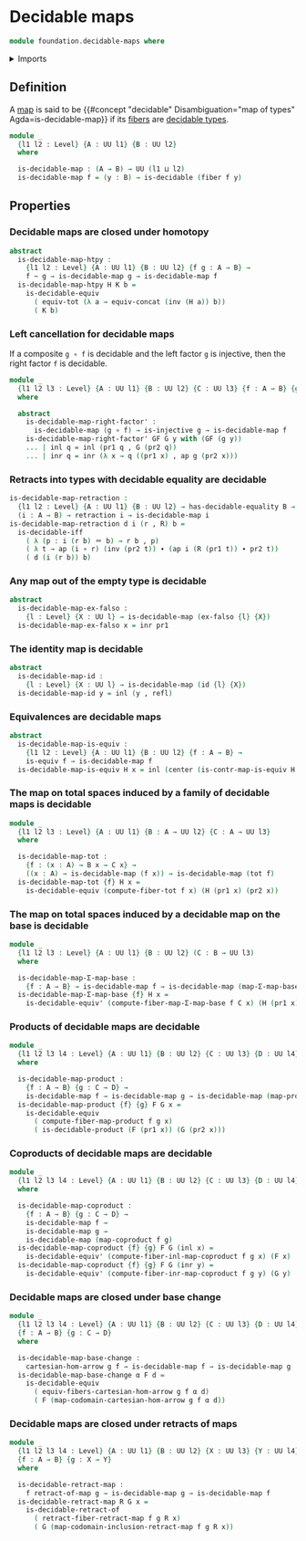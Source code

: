 # Decidable maps

```agda
module foundation.decidable-maps where
```

<details><summary>Imports</summary>

```agda
open import foundation.action-on-identifications-functions
open import foundation.cartesian-morphisms-arrows
open import foundation.coproduct-types
open import foundation.decidable-equality
open import foundation.decidable-types
open import foundation.dependent-pair-types
open import foundation.functoriality-cartesian-product-types
open import foundation.functoriality-coproduct-types
open import foundation.identity-types
open import foundation.retracts-of-maps
open import foundation.universe-levels

open import foundation-core.contractible-maps
open import foundation-core.contractible-types
open import foundation-core.empty-types
open import foundation-core.equivalences
open import foundation-core.fibers-of-maps
open import foundation-core.function-types
open import foundation-core.functoriality-dependent-pair-types
open import foundation-core.homotopies
open import foundation-core.injective-maps
open import foundation-core.retractions
```

</details>

## Definition

A [map](foundation-core.function-types.md) is said to be
{{#concept "decidable" Disambiguation="map of types" Agda=is-decidable-map}} if
its [fibers](foundation-core.fibers-of-maps.md) are
[decidable types](foundation.decidable-types.md).

```agda
module _
  {l1 l2 : Level} {A : UU l1} {B : UU l2}
  where

  is-decidable-map : (A → B) → UU (l1 ⊔ l2)
  is-decidable-map f = (y : B) → is-decidable (fiber f y)
```

## Properties

### Decidable maps are closed under homotopy

```agda
abstract
  is-decidable-map-htpy :
    {l1 l2 : Level} {A : UU l1} {B : UU l2} {f g : A → B} →
    f ~ g → is-decidable-map g → is-decidable-map f
  is-decidable-map-htpy H K b =
    is-decidable-equiv
      ( equiv-tot (λ a → equiv-concat (inv (H a)) b))
      ( K b)
```

### Left cancellation for decidable maps

If a composite `g ∘ f` is decidable and the left factor `g` is injective, then
the right factor `f` is decidable.

```agda
module _
  {l1 l2 l3 : Level} {A : UU l1} {B : UU l2} {C : UU l3} {f : A → B} {g : B → C}
  where

  abstract
    is-decidable-map-right-factor' :
      is-decidable-map (g ∘ f) → is-injective g → is-decidable-map f
    is-decidable-map-right-factor' GF G y with (GF (g y))
    ... | inl q = inl (pr1 q , G (pr2 q))
    ... | inr q = inr (λ x → q ((pr1 x) , ap g (pr2 x)))
```

### Retracts into types with decidable equality are decidable

```agda
is-decidable-map-retraction :
  {l1 l2 : Level} {A : UU l1} {B : UU l2} → has-decidable-equality B →
  (i : A → B) → retraction i → is-decidable-map i
is-decidable-map-retraction d i (r , R) b =
  is-decidable-iff
    ( λ (p : i (r b) ＝ b) → r b , p)
    ( λ t → ap (i ∘ r) (inv (pr2 t)) ∙ (ap i (R (pr1 t)) ∙ pr2 t))
    ( d (i (r b)) b)
```

### Any map out of the empty type is decidable

```agda
abstract
  is-decidable-map-ex-falso :
    {l : Level} {X : UU l} → is-decidable-map (ex-falso {l} {X})
  is-decidable-map-ex-falso x = inr pr1
```

### The identity map is decidable

```agda
abstract
  is-decidable-map-id :
    {l : Level} {X : UU l} → is-decidable-map (id {l} {X})
  is-decidable-map-id y = inl (y , refl)
```

### Equivalences are decidable maps

```agda
abstract
  is-decidable-map-is-equiv :
    {l1 l2 : Level} {A : UU l1} {B : UU l2} {f : A → B} →
    is-equiv f → is-decidable-map f
  is-decidable-map-is-equiv H x = inl (center (is-contr-map-is-equiv H x))
```

### The map on total spaces induced by a family of decidable maps is decidable

```agda
module _
  {l1 l2 l3 : Level} {A : UU l1} {B : A → UU l2} {C : A → UU l3}
  where

  is-decidable-map-tot :
    {f : (x : A) → B x → C x} →
    ((x : A) → is-decidable-map (f x)) → is-decidable-map (tot f)
  is-decidable-map-tot {f} H x =
    is-decidable-equiv (compute-fiber-tot f x) (H (pr1 x) (pr2 x))
```

### The map on total spaces induced by a decidable map on the base is decidable

```agda
module _
  {l1 l2 l3 : Level} {A : UU l1} {B : UU l2} (C : B → UU l3)
  where

  is-decidable-map-Σ-map-base :
    {f : A → B} → is-decidable-map f → is-decidable-map (map-Σ-map-base f C)
  is-decidable-map-Σ-map-base {f} H x =
    is-decidable-equiv' (compute-fiber-map-Σ-map-base f C x) (H (pr1 x))
```

### Products of decidable maps are decidable

```agda
module _
  {l1 l2 l3 l4 : Level} {A : UU l1} {B : UU l2} {C : UU l3} {D : UU l4}
  where

  is-decidable-map-product :
    {f : A → B} {g : C → D} →
    is-decidable-map f → is-decidable-map g → is-decidable-map (map-product f g)
  is-decidable-map-product {f} {g} F G x =
    is-decidable-equiv
      ( compute-fiber-map-product f g x)
      ( is-decidable-product (F (pr1 x)) (G (pr2 x)))
```

### Coproducts of decidable maps are decidable

```agda
module _
  {l1 l2 l3 l4 : Level} {A : UU l1} {B : UU l2} {C : UU l3} {D : UU l4}
  where

  is-decidable-map-coproduct :
    {f : A → B} {g : C → D} →
    is-decidable-map f →
    is-decidable-map g →
    is-decidable-map (map-coproduct f g)
  is-decidable-map-coproduct {f} {g} F G (inl x) =
    is-decidable-equiv' (compute-fiber-inl-map-coproduct f g x) (F x)
  is-decidable-map-coproduct {f} {g} F G (inr y) =
    is-decidable-equiv' (compute-fiber-inr-map-coproduct f g y) (G y)
```

### Decidable maps are closed under base change

```agda
module _
  {l1 l2 l3 l4 : Level} {A : UU l1} {B : UU l2} {C : UU l3} {D : UU l4}
  {f : A → B} {g : C → D}
  where

  is-decidable-map-base-change :
    cartesian-hom-arrow g f → is-decidable-map f → is-decidable-map g
  is-decidable-map-base-change α F d =
    is-decidable-equiv
      ( equiv-fibers-cartesian-hom-arrow g f α d)
      ( F (map-codomain-cartesian-hom-arrow g f α d))
```

### Decidable maps are closed under retracts of maps

```agda
module _
  {l1 l2 l3 l4 : Level} {A : UU l1} {B : UU l2} {X : UU l3} {Y : UU l4}
  {f : A → B} {g : X → Y}
  where

  is-decidable-retract-map :
    f retract-of-map g → is-decidable-map g → is-decidable-map f
  is-decidable-retract-map R G x =
    is-decidable-retract-of
      ( retract-fiber-retract-map f g R x)
      ( G (map-codomain-inclusion-retract-map f g R x))
```
